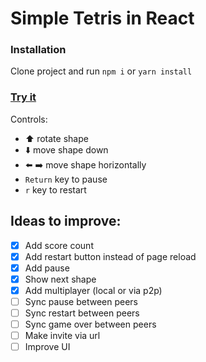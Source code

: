 # Simple Tetris in React

### Installation

Clone project and run `npm i` or `yarn install`


### [Try it](https://srrmstk.github.io/tetris/)

Controls:
- ⬆️ rotate shape
- ⬇️ move shape down
- ⬅️ ➡️ move shape horizontally
- `Return` key to pause
- `r` key to restart

## Ideas to improve:

- [x] Add score count
- [x] Add restart button instead of page reload
- [x] Add pause
- [x] Show next shape
- [x] Add multiplayer (local or via p2p)
- [ ] Sync pause between peers
- [ ] Sync restart between peers
- [ ] Sync game over between peers
- [ ] Make invite via url
- [ ] Improve UI
